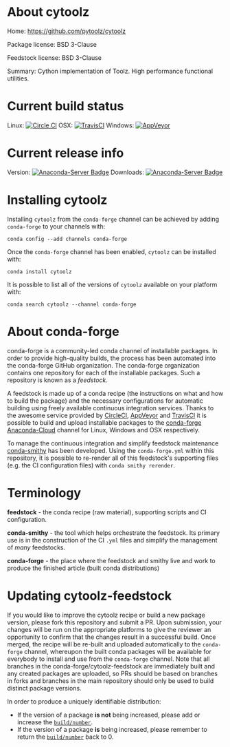 About cytoolz
=============

Home: https://github.com/pytoolz/cytoolz

Package license: BSD 3-Clause

Feedstock license: BSD 3-Clause

Summary: Cython implementation of Toolz. High performance functional utilities.



Current build status
====================

Linux: [![Circle CI](https://circleci.com/gh/conda-forge/cytoolz-feedstock.svg?style=shield)](https://circleci.com/gh/conda-forge/cytoolz-feedstock)
OSX: [![TravisCI](https://travis-ci.org/conda-forge/cytoolz-feedstock.svg?branch=master)](https://travis-ci.org/conda-forge/cytoolz-feedstock)
Windows: [![AppVeyor](https://ci.appveyor.com/api/projects/status/github/conda-forge/cytoolz-feedstock?svg=True)](https://ci.appveyor.com/project/conda-forge/cytoolz-feedstock/branch/master)

Current release info
====================
Version: [![Anaconda-Server Badge](https://anaconda.org/conda-forge/cytoolz/badges/version.svg)](https://anaconda.org/conda-forge/cytoolz)
Downloads: [![Anaconda-Server Badge](https://anaconda.org/conda-forge/cytoolz/badges/downloads.svg)](https://anaconda.org/conda-forge/cytoolz)

Installing cytoolz
==================

Installing `cytoolz` from the `conda-forge` channel can be achieved by adding `conda-forge` to your channels with:

```
conda config --add channels conda-forge
```

Once the `conda-forge` channel has been enabled, `cytoolz` can be installed with:

```
conda install cytoolz
```

It is possible to list all of the versions of `cytoolz` available on your platform with:

```
conda search cytoolz --channel conda-forge
```


About conda-forge
=================

conda-forge is a community-led conda channel of installable packages.
In order to provide high-quality builds, the process has been automated into the
conda-forge GitHub organization. The conda-forge organization contains one repository
for each of the installable packages. Such a repository is known as a *feedstock*.

A feedstock is made up of a conda recipe (the instructions on what and how to build
the package) and the necessary configurations for automatic building using freely
available continuous integration services. Thanks to the awesome service provided by
[CircleCI](https://circleci.com/), [AppVeyor](http://www.appveyor.com/)
and [TravisCI](https://travis-ci.org/) it is possible to build and upload installable
packages to the [conda-forge](https://anaconda.org/conda-forge)
[Anaconda-Cloud](http://docs.anaconda.org/) channel for Linux, Windows and OSX respectively.

To manage the continuous integration and simplify feedstock maintenance
[conda-smithy](http://github.com/conda-forge/conda-smithy) has been developed.
Using the ``conda-forge.yml`` within this repository, it is possible to re-render all of
this feedstock's supporting files (e.g. the CI configuration files) with ``conda smithy rerender``.


Terminology
===========

**feedstock** - the conda recipe (raw material), supporting scripts and CI configuration.

**conda-smithy** - the tool which helps orchestrate the feedstock.
                   Its primary use is in the construction of the CI ``.yml`` files
                   and simplify the management of *many* feedstocks.

**conda-forge** - the place where the feedstock and smithy live and work to
                  produce the finished article (built conda distributions)


Updating cytoolz-feedstock
==========================

If you would like to improve the cytoolz recipe or build a new
package version, please fork this repository and submit a PR. Upon submission,
your changes will be run on the appropriate platforms to give the reviewer an
opportunity to confirm that the changes result in a successful build. Once
merged, the recipe will be re-built and uploaded automatically to the
`conda-forge` channel, whereupon the built conda packages will be available for
everybody to install and use from the `conda-forge` channel.
Note that all branches in the conda-forge/cytoolz-feedstock are
immediately built and any created packages are uploaded, so PRs should be based
on branches in forks and branches in the main repository should only be used to
build distinct package versions.

In order to produce a uniquely identifiable distribution:
 * If the version of a package **is not** being increased, please add or increase
   the [``build/number``](http://conda.pydata.org/docs/building/meta-yaml.html#build-number-and-string).
 * If the version of a package **is** being increased, please remember to return
   the [``build/number``](http://conda.pydata.org/docs/building/meta-yaml.html#build-number-and-string)
   back to 0.
